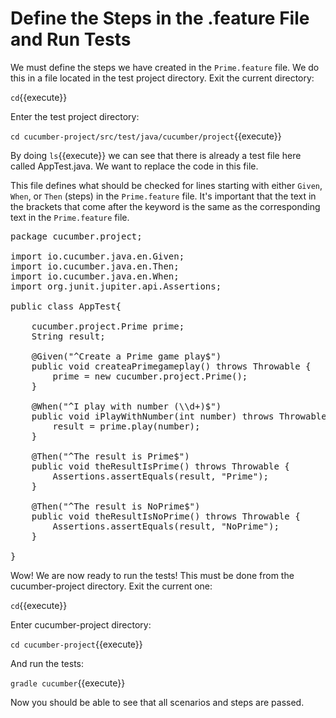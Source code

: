 # Define the Steps in the .feature File and Run Tests

We must define the steps we have created in the `Prime.feature` file. We do this in a file located in the test project directory. Exit the current directory:

`cd`{{execute}}

Enter the test project directory:

`cd cucumber-project/src/test/java/cucumber/project`{{execute}}

By doing `ls`{{execute}} we can see that there is already a test file here called AppTest.java. We want to replace the code in this file. 

This file defines what should be checked for lines starting with either `Given`, `When`, or `Then` (steps) in the `Prime.feature` file. It's important that the text in the 
brackets that come after the keyword is the same as the corresponding text in the `Prime.feature` file.

<pre class="file" data-filename="./cucumber-project/src/test/java/cucumber/project/AppTest.java" data-target="replace">
package cucumber.project;

import io.cucumber.java.en.Given;
import io.cucumber.java.en.Then;
import io.cucumber.java.en.When;
import org.junit.jupiter.api.Assertions;

public class AppTest{

    cucumber.project.Prime prime;
    String result;

    @Given("^Create a Prime game play$")
    public void createaPrimegameplay() throws Throwable {
        prime = new cucumber.project.Prime();
    }

    @When("^I play with number (\\d+)$")
    public void iPlayWithNumber(int number) throws Throwable{
        result = prime.play(number);
    }

    @Then("^The result is Prime$")
    public void theResultIsPrime() throws Throwable {
        Assertions.assertEquals(result, "Prime");
    }

    @Then("^The result is NoPrime$")
    public void theResultIsNoPrime() throws Throwable {
        Assertions.assertEquals(result, "NoPrime");
    }
   
}
</pre>

Wow! We are now ready to run the tests! This must be done from the cucumber-project directory. Exit the current one:

`cd`{{execute}}

Enter cucumber-project directory:

`cd cucumber-project`{{execute}}

And run the tests:

`gradle cucumber`{{execute}}

Now you should be able to see that all scenarios and steps are passed. 
